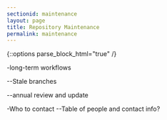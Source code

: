 ```yaml
---
sectionid: maintenance
layout: page
title: Repository Maintenance
permalink: maintenance
---
```


{::options parse_block_html="true" /}

-long-term workflows

--Stale branches

--annual review and update

-Who to contact
--Table of people and contact info?
